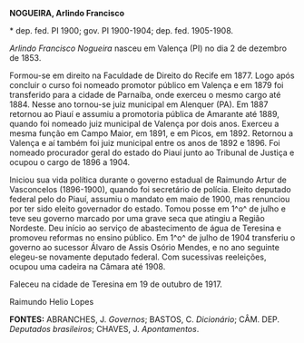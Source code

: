 **NOGUEIRA, Arlindo Francisco**

\* dep. fed. PI 1900; gov. PI 1900-1904; dep. fed. 1905-1908.

*Arlindo Francisco Nogueira* nasceu em Valença (PI) no dia 2 de dezembro
de 1853.

Formou-se em direito na Faculdade de Direito do Recife em 1877. Logo
após concluir o curso foi nomeado promotor público em Valença e em 1879
foi transferido para a cidade de Parnaíba, onde exerceu o mesmo cargo
até 1884. Nesse ano tornou-se juiz municipal em Alenquer (PA). Em 1887
retornou ao Piauí e assumiu a promotoria pública de Amarante até 1889,
quando foi nomeado juiz municipal de Valença por dois anos. Exerceu a
mesma função em Campo Maior, em 1891, e em Picos, em 1892. Retornou a
Valença e aí também foi juiz municipal entre os anos de 1892 e 1896. Foi
nomeado procurador geral do estado do Piauí junto ao Tribunal de Justiça
e ocupou o cargo de 1896 a 1904.

Iniciou sua vida política durante o governo estadual de Raimundo Artur
de Vasconcelos (1896-1900), quando foi secretário de polícia. Eleito
deputado federal pelo do Piauí, assumiu o mandato em maio de 1900, mas
renunciou por ter sido eleito governador do estado. Tomou posse em 1^o^
de julho e teve seu governo marcado por uma grave seca que atingiu a
Região Nordeste. Deu início ao serviço de abastecimento de água de
Teresina e promoveu reformas no ensino público. Em 1^o^ de julho de 1904
transferiu o governo ao sucessor Álvaro de Assis Osório Mendes, e no ano
seguinte elegeu-se novamente deputado federal. Com sucessivas
reeleições, ocupou uma cadeira na Câmara até 1908.

Faleceu na cidade de Teresina em 19 de outubro de 1917.

Raimundo Helio Lopes

**FONTES:** ABRANCHES, J. *Governos*; BASTOS, C. *Dicionário*; CÂM. DEP.
*Deputados brasileiros*; CHAVES, J. *Apontamentos*.
